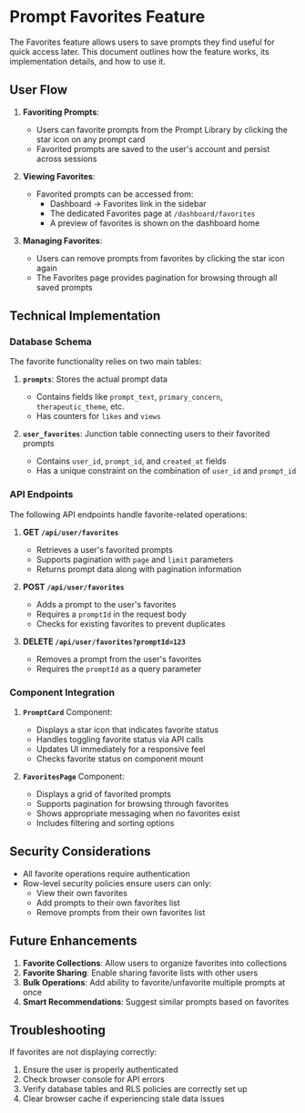 # Prompt Favorites Feature

The Favorites feature allows users to save prompts they find useful for quick access later. This document outlines how the feature works, its implementation details, and how to use it.

## User Flow

1. **Favoriting Prompts**:
   - Users can favorite prompts from the Prompt Library by clicking the star icon on any prompt card
   - Favorited prompts are saved to the user's account and persist across sessions

2. **Viewing Favorites**:
   - Favorited prompts can be accessed from:
     - Dashboard → Favorites link in the sidebar
     - The dedicated Favorites page at `/dashboard/favorites`
     - A preview of favorites is shown on the dashboard home

3. **Managing Favorites**:
   - Users can remove prompts from favorites by clicking the star icon again
   - The Favorites page provides pagination for browsing through all saved prompts

## Technical Implementation

### Database Schema

The favorite functionality relies on two main tables:

1. **`prompts`**: Stores the actual prompt data
   - Contains fields like `prompt_text`, `primary_concern`, `therapeutic_theme`, etc.
   - Has counters for `likes` and `views`

2. **`user_favorites`**: Junction table connecting users to their favorited prompts
   - Contains `user_id`, `prompt_id`, and `created_at` fields
   - Has a unique constraint on the combination of `user_id` and `prompt_id`

### API Endpoints

The following API endpoints handle favorite-related operations:

1. **GET `/api/user/favorites`**
   - Retrieves a user's favorited prompts
   - Supports pagination with `page` and `limit` parameters
   - Returns prompt data along with pagination information

2. **POST `/api/user/favorites`**
   - Adds a prompt to the user's favorites
   - Requires a `promptId` in the request body
   - Checks for existing favorites to prevent duplicates

3. **DELETE `/api/user/favorites?promptId=123`**
   - Removes a prompt from the user's favorites
   - Requires the `promptId` as a query parameter

### Component Integration

1. **`PromptCard`** Component:
   - Displays a star icon that indicates favorite status
   - Handles toggling favorite status via API calls
   - Updates UI immediately for a responsive feel
   - Checks favorite status on component mount

2. **`FavoritesPage`** Component:
   - Displays a grid of favorited prompts
   - Supports pagination for browsing through favorites
   - Shows appropriate messaging when no favorites exist
   - Includes filtering and sorting options

## Security Considerations

- All favorite operations require authentication
- Row-level security policies ensure users can only:
  - View their own favorites
  - Add prompts to their own favorites list
  - Remove prompts from their own favorites list

## Future Enhancements

1. **Favorite Collections**: Allow users to organize favorites into collections
2. **Favorite Sharing**: Enable sharing favorite lists with other users
3. **Bulk Operations**: Add ability to favorite/unfavorite multiple prompts at once
4. **Smart Recommendations**: Suggest similar prompts based on favorites

## Troubleshooting

If favorites are not displaying correctly:

1. Ensure the user is properly authenticated
2. Check browser console for API errors
3. Verify database tables and RLS policies are correctly set up
4. Clear browser cache if experiencing stale data issues 